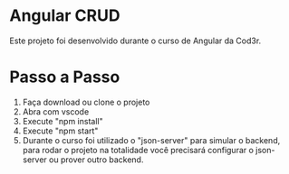 # Angular CRUD
Este projeto foi desenvolvido durante o curso de Angular da Cod3r.

# Passo a Passo
1. Faça download ou clone o projeto
2. Abra com vscode
3. Execute "npm install"
4. Execute "npm start"
5. Durante o curso foi utilizado o "json-server" para simular o backend, para rodar o projeto na totalidade você precisará configurar o json-server ou prover outro backend.
